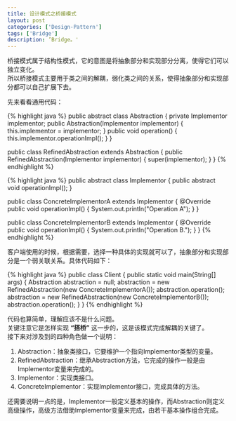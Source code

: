 ```yaml
---
title: 设计模式之桥接模式
layout: post
categories: ['Design-Pattern']
tags: ['Bridge']
description: ’Bridge。'
---
```


桥接模式属于结构性模式，它的意图是将抽象部分和实现部分分离，使得它们可以独立变化。  
所以桥接模式主要用于类之间的解耦，弱化类之间的关系，使得抽象部分和实现部分都可以自己扩展下去。

先来看看通用代码：

{% highlight java %}
public abstract class Abstraction {
	private Implementor implementor;
	public Abstraction(Implementor implementor) {
		this.implementor = implementor;
	}
	public void operation() {
		this.implementor.operationImpl();
	}
}

public class RefinedAbstraction extends Abstraction {
	public RefinedAbstraction(Implementor implementor) {
		super(implementor);
	}
}
{% endhighlight %}

{% highlight java %}
public abstract class Implementor {
	public abstract void operationImpl();
}

public class ConcreteImplementorA extends Implementor {
	@Override
	public void operationImpl() {
		System.out.println("Operation A");
	}
}

public class ConcreteImplementorB extends Implementor {
	@Override
	public void operationImpl() {
		System.out.println("Operation B.");
	}
}
{% endhighlight %}

客户端使用的时候，根据需要，选择一种具体的实现就可以了，抽象部分和实现部分是一个弱关联关系。具体代码如下：

{% highlight java %}
public class Client {
	public static void main(String[] args) {
		Abstraction abstraction = null;
		abstraction = new RefinedAbstraction(new ConcreteImplementorA());
		abstraction.operation();
		abstraction = new RefinedAbstraction(new ConcreteImplementorB());
		abstraction.operation();
	}
}
{% endhighlight %}

代码也算简单，理解应该不是什么问题。  
关键注意它是怎样实现 **“搭桥”** 这一步的，这是该模式完成解耦的关键了。  
接下来对涉及到的四种角色做一个说明：

1. Abstraction：抽象类接口，它要维护一个指向Implementor类型的变量。
2. RefinedAbstraction：继承Abstraction方法，它完成的操作一般是由Implementor变量来完成的。
3. Implementor：实现类接口。
4. ConcreteImplementor：实现Implementor接口，完成具体的方法。

还需要说明一点的是，Implementor一般定义基本的操作，而Abstraction则定义高级操作，高级方法借助Implementor变量来完成，由若干基本操作组合完成。

